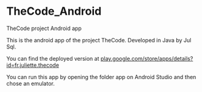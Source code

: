 # TheCode_Android
TheCode project Android app

This is the android app of the project TheCode. Developed in Java by Jul Sql.

You can find the deployed version at [play.google.com/store/apps/details?id=fr.juliette.thecode](https://play.google.com/store/apps/details?id=fr.juliette.thecode)

You can run this app by opening the folder app on Android Studio and then chose an emulator.
